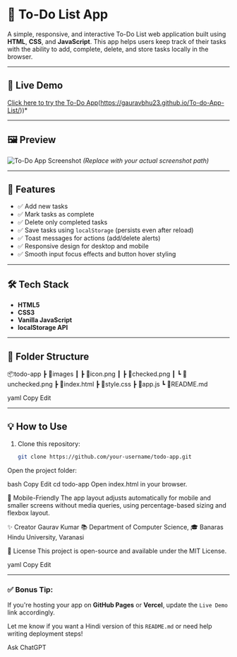 # 📝 To-Do List App

A simple, responsive, and interactive To-Do List web application built using **HTML**, **CSS**, and **JavaScript**. This app helps users keep track of their tasks with the ability to add, complete, delete, and store tasks locally in the browser.

---

## 🚀 Live Demo

[Click here to try the To-Do App](#)(https://gauravbhu23.github.io/To-do-App-List/))*

---

## 🖼️ Preview

![To-Do App Screenshot](./images/preview.png) *(Replace with your actual screenshot path)*

---

## 🔧 Features

- ✅ Add new tasks
- ✅ Mark tasks as complete
- ✅ Delete only completed tasks
- ✅ Save tasks using `localStorage` (persists even after reload)
- ✅ Toast messages for actions (add/delete alerts)
- ✅ Responsive design for desktop and mobile
- ✅ Smooth input focus effects and button hover styling

---

## 🛠️ Tech Stack

- **HTML5**
- **CSS3**
- **Vanilla JavaScript**
- **localStorage API**

---

## 📁 Folder Structure

📦todo-app
┣ 📂images
┃ ┣ 📄icon.png
┃ ┣ 📄checked.png
┃ ┗ 📄unchecked.png
┣ 📄index.html
┣ 📄style.css
┣ 📄app.js
┗ 📄README.md

yaml
Copy
Edit

---

## 💡 How to Use

1. Clone this repository:
   ```bash
   git clone https://github.com/your-username/todo-app.git
Open the project folder:

bash
Copy
Edit
cd todo-app
Open index.html in your browser.

📱 Mobile-Friendly
The app layout adjusts automatically for mobile and smaller screens without media queries, using percentage-based sizing and flexbox layout.

✨ Creator
Gaurav Kumar
📚 Department of Computer Science,
🎓 Banaras Hindu University, Varanasi

📜 License
This project is open-source and available under the MIT License.

yaml
Copy
Edit

---

### ✅ Bonus Tip:

If you're hosting your app on **GitHub Pages** or **Vercel**, update the `Live Demo` link accordingly.

Let me know if you want a Hindi version of this `README.md` or need help writing deployment steps!








Ask ChatGPT
